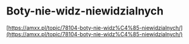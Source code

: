 # Boty-nie-widz-niewidzialnych

[https://amxx.pl/topic/78104-boty-nie-widz%C4%85-niewidzialnych/](https://amxx.pl/topic/78104-boty-nie-widz%C4%85-niewidzialnych/)
